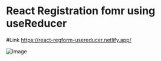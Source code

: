# React Registration fomr using useReducer
#Link
https://react-regform-usereducer.netlify.app/

![image](https://user-images.githubusercontent.com/25538870/174935491-5f7539fe-ab3a-44dc-b7b0-51a5b1e0b838.png)
